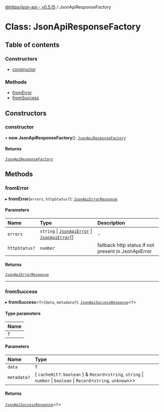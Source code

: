 [@httpx/json-api - v0.5.15](../README.md) / JsonApiResponseFactory

# Class: JsonApiResponseFactory

## Table of contents

### Constructors

- [constructor](JsonApiResponseFactory.md#constructor)

### Methods

- [fromError](JsonApiResponseFactory.md#fromerror)
- [fromSuccess](JsonApiResponseFactory.md#fromsuccess)

## Constructors

### constructor

• **new JsonApiResponseFactory**(): [`JsonApiResponseFactory`](JsonApiResponseFactory.md)

#### Returns

[`JsonApiResponseFactory`](JsonApiResponseFactory.md)

## Methods

### fromError

▸ **fromError**(`errors`, `httpStatus?`): [`JsonApiErrorResponse`](../README.md#jsonapierrorresponse)

#### Parameters

| Name | Type | Description |
| :------ | :------ | :------ |
| `errors` | `string` \| [`JsonApiError`](../README.md#jsonapierror) \| [`JsonApiError`](../README.md#jsonapierror)[] | - |
| `httpStatus?` | `number` | fallback http status if not present in JsonApiError |

#### Returns

[`JsonApiErrorResponse`](../README.md#jsonapierrorresponse)

___

### fromSuccess

▸ **fromSuccess**\<`T`\>(`data`, `metadata?`): [`JsonApiSuccessResponse`](../README.md#jsonapisuccessresponse)\<`T`\>

#### Type parameters

| Name |
| :------ |
| `T` |

#### Parameters

| Name | Type |
| :------ | :------ |
| `data` | `T` |
| `metadata?` | \{ `cacheHit?`: `boolean`  } & `Record`\<`string`, `string` \| `number` \| `boolean` \| `Record`\<`string`, `unknown`\>\> |

#### Returns

[`JsonApiSuccessResponse`](../README.md#jsonapisuccessresponse)\<`T`\>
